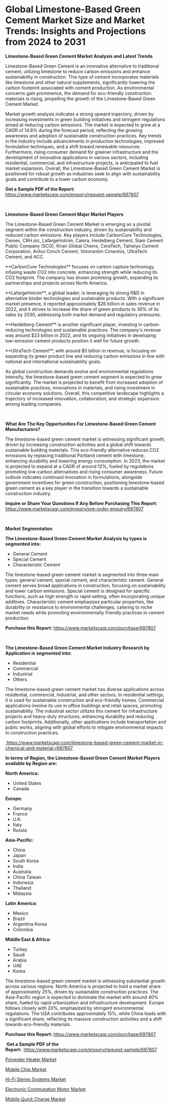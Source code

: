 <p><h1>Global Limestone-Based Green Cement Market Size and Market Trends: Insights and Projections from 2024 to 2031</h1></p><p><strong>Limestone-Based Green Cement Market Analysis and Latest Trends</strong></p>
<p><p>Limestone-Based Green Cement is an innovative alternative to traditional cement, utilizing limestone to reduce carbon emissions and enhance sustainability in construction. This type of cement incorporates materials like limestone and other natural supplements, significantly lowering the carbon footprint associated with cement production. As environmental concerns gain prominence, the demand for eco-friendly construction materials is rising, propelling the growth of the Limestone-Based Green Cement Market.</p><p>Market growth analysis indicates a strong upward trajectory, driven by increasing investments in green building initiatives and stringent regulations aimed at reducing carbon emissions. The market is expected to grow at a CAGR of 14.8% during the forecast period, reflecting the growing awareness and adoption of sustainable construction practices. Key trends in the industry include advancements in production technologies, improved formulation techniques, and a shift toward renewable resources. Furthermore, rising consumer demand for greener infrastructure and the development of innovative applications in various sectors, including residential, commercial, and infrastructure projects, is anticipated to fuel market expansion. Overall, the Limestone-Based Green Cement Market is positioned for robust growth as industries seek to align with sustainability goals and contribute to a lower carbon economy.</p></p>
<p><strong>Get a Sample PDF of the Report:&nbsp;</strong> <a href="https://www.marketscagr.com/enquiry/request-sample/697807?utm_campaign=1268&utm_medium=2&utm_source=Github&utm_content=ia&utm_term=29092024&utm_id=limestone-based-green-cement">https://www.marketscagr.com/enquiry/request-sample/697807</a></p>
<p>&nbsp;</p>
<p><strong>Limestone-Based Green Cement Major Market Players</strong></p>
<p><p>The Limestone-Based Green Cement Market is emerging as a pivotal segment within the construction industry, driven by sustainability and reduced carbon emissions. Key players include CarbonCure Technologies, Cemex, CRH plc, LafargeHolcim, Calera, Heidelberg Cement, Siam Cement Public Company (SCG), Kiran Global Chems, CeraTech, Taiheiyo Cement Corporation, Anhui Conch Cement, Votorantim Cimentos, UltraTech Cement, and ACC.</p><p>**CarbonCure Technologies** focuses on carbon capture technology, infusing waste CO2 into concrete, enhancing strength while reducing its CO2 footprint. The company has shown promising growth, expanding its partnerships and projects across North America.</p><p>**LafargeHolcim**, a global leader, is leveraging its strong R&D in alternative binder technologies and sustainable products. With a significant market presence, it reported approximately $26 billion in sales revenue in 2022, and it strives to increase the share of green products to 30% of its sales by 2030, addressing both market demand and regulatory pressures.</p><p>**Heidelberg Cement** is another significant player, investing in carbon-reducing technologies and sustainable practices. The company's revenue was around $23 billion in 2022, and its ongoing initiatives in developing low-emission cement products position it well for future growth.</p><p>**UltraTech Cement**, with around $5 billion in revenue, is focusing on expanding its green product line and reducing carbon emissions in line with national and international sustainability goals.</p><p>As global construction demands evolve and environmental regulations intensify, the limestone-based green cement segment is expected to grow significantly. The market is projected to benefit from increased adoption of sustainable practices, innovations in materials, and rising investment in circular economy solutions. Overall, this competitive landscape highlights a trajectory of increased innovation, collaboration, and strategic expansion among leading companies.</p></p>
<p>&nbsp;</p>
<p><strong>What Are The Key Opportunities For Limestone-Based Green Cement Manufacturers?</strong></p>
<p><p>The limestone-based green cement market is witnessing significant growth, driven by increasing construction activities and a global shift towards sustainable building materials. This eco-friendly alternative reduces CO2 emissions by replacing traditional Portland cement with limestone, enhancing durability and lowering energy consumption. In 2023, the market is projected to expand at a CAGR of around 12%, fueled by regulations promoting low-carbon alternatives and rising consumer awareness. Future outlook indicates continued innovation in formulations, alongside government incentives for green construction, positioning limestone-based green cement as a key player in the transition towards a sustainable construction industry.</p></p>
<p><strong>Inquire or Share Your Questions If Any Before Purchasing This Report:</strong> <a href="https://www.marketscagr.com/enquiry/pre-order-enquiry/697807?utm_campaign=1268&utm_medium=2&utm_source=Github&utm_content=ia&utm_term=29092024&utm_id=limestone-based-green-cement">https://www.marketscagr.com/enquiry/pre-order-enquiry/697807</a></p>
<p>&nbsp;</p>
<p><strong>Market Segmentation</strong></p>
<p><strong>The Limestone-Based Green Cement Market Analysis by types is segmented into:</strong></p>
<p><ul><li>General Cement</li><li>Special Cement</li><li>Characteristic Cement</li></ul></p>
<p><p>The limestone-based green cement market is segmented into three main types: general cement, special cement, and characteristic cement. General cement serves broad applications in construction, focusing on sustainability and lower carbon emissions. Special cement is designed for specific functions, such as high strength or rapid setting, often incorporating unique additives. Characteristic cement emphasizes particular properties, like durability or resistance to environmental challenges, catering to niche market needs while promoting environmentally friendly practices in cement production.</p></p>
<p><strong>Purchase this Report:&nbsp;</strong><a href="https://www.marketscagr.com/purchase/697807?utm_campaign=1268&utm_medium=2&utm_source=Github&utm_content=ia&utm_term=29092024&utm_id=limestone-based-green-cement">https://www.marketscagr.com/purchase/697807</a></p>
<p>&nbsp;</p>
<p><strong>The Limestone-Based Green Cement Market Industry Research by Application is segmented into:</strong></p>
<p><ul><li>Residential</li><li>Commercial</li><li>Industrial</li><li>Others</li></ul></p>
<p><p>The limestone-based green cement market has diverse applications across residential, commercial, industrial, and other sectors. In residential settings, it is used for sustainable construction and eco-friendly homes. Commercial applications involve its use in office buildings and retail spaces, promoting sustainability. The industrial sector utilizes this cement for infrastructure projects and heavy-duty structures, enhancing durability and reducing carbon footprints. Additionally, other applications include transportation and public works, aligning with global efforts to mitigate environmental impacts in construction practices.</p></p>
<p><a href="https://www.marketscagr.com/limestone-based-green-cement-market-in-chemical-and-material-r697807?utm_campaign=1268&utm_medium=2&utm_source=Github&utm_content=ia&utm_term=29092024&utm_id=limestone-based-green-cement">&nbsp;https://www.marketscagr.com/limestone-based-green-cement-market-in-chemical-and-material-r697807</a></p>
<p><strong>In terms of Region, the Limestone-Based Green Cement Market Players available by Region are:</strong></p>
<p>
    <p> <strong> North America: </strong>
        <ul>
            <li>United States</li>
            <li>Canada</li>
        </ul>
        </p> 
    <p> <strong> Europe: </strong>
        <ul>
            <li>Germany</li>
            <li>France</li>
            <li>U.K.</li>
            <li>Italy</li>
            <li>Russia</li>
        </ul>
        </p> 
    <p> <strong> Asia-Pacific: </strong>
        <ul>
            <li>China</li>
            <li>Japan</li>
            <li>South Korea</li>
            <li>India</li>
            <li>Australia</li>
            <li>China Taiwan</li>
            <li>Indonesia</li>
            <li>Thailand</li>
            <li>Malaysia</li>
        </ul>
        </p> 
    <p> <strong> Latin America: </strong>
        <ul>
            <li>Mexico</li>
            <li>Brazil</li>
            <li>Argentina Korea</li>
            <li>Colombia</li>
        </ul>
        </p> 
    <p> <strong> Middle East & Africa: </strong>
        <ul>
            <li>Turkey</li>
            <li>Saudi</li>
            <li>Arabia</li>
            <li>UAE</li>
            <li>Korea</li>
        </ul>
    </p>
    </p>
<p><p>The limestone-based green cement market is witnessing substantial growth across various regions. North America is projected to hold a market share of approximately 25%, driven by sustainable construction practices. The Asia-Pacific region is expected to dominate the market with around 40% share, fueled by rapid urbanization and infrastructure development. Europe follows closely with 20%, emphasized by stringent environmental regulations. The USA contributes approximately 15%, while China leads with a significant share, reflecting its massive construction activities and a shift towards eco-friendly materials.</p></p>
<p><strong>Purchase this Report: </strong><a href="https://www.marketscagr.com/purchase/697807?utm_campaign=1268&utm_medium=2&utm_source=Github&utm_content=ia&utm_term=29092024&utm_id=limestone-based-green-cement">https://www.marketscagr.com/purchase/697807</a></p>
<p>&nbsp;<strong>Get a Sample PDF of the Report:&nbsp;&nbsp;</strong><a href="https://www.marketscagr.com/enquiry/request-sample/697807?utm_campaign=1268&utm_medium=2&utm_source=Github&utm_content=ia&utm_term=29092024&utm_id=limestone-based-green-cement">https://www.marketscagr.com/enquiry/request-sample/697807</a></p>
<p><strong></strong></p>
<p><p><a href="https://www.linkedin.com/pulse/polyester-heater-market-size-segmentation-trends-growth-analysis-cf5pf?utm_campaign=1268&utm_medium=2&utm_source=Github&utm_content=ia&utm_term=29092024&utm_id=limestone-based-green-cement">Polyester Heater Market</a></p><p><a href="https://www.linkedin.com/pulse/mapping-mobile-chip-market-trends-challenges-breakthroughs-9wfxf?utm_campaign=1268&utm_medium=2&utm_source=Github&utm_content=ia&utm_term=29092024&utm_id=limestone-based-green-cement">Mobile Chip Market</a></p><p><a href="https://issuu.com/reportprime-2/docs/hi-fi-stereo-systems-market-size-20_45d27a90fe1854?utm_campaign=1268&utm_medium=2&utm_source=Github&utm_content=ia&utm_term=29092024&utm_id=limestone-based-green-cement">Hi-Fi Stereo Systems Market</a></p><p><a href="https://issuu.com/reportprime-2/docs/electronic-commutation-motor-market_067b64d77ace3e?utm_campaign=1268&utm_medium=2&utm_source=Github&utm_content=ia&utm_term=29092024&utm_id=limestone-based-green-cement">Electronic Commutation Motor Market</a></p><p><a href="https://www.linkedin.com/pulse/unveiling-market-trends-global-mobile-quick-charge-growth-7s5zf?utm_campaign=1268&utm_medium=2&utm_source=Github&utm_content=ia&utm_term=29092024&utm_id=limestone-based-green-cement">Mobile Quick Charge Market</a></p></p>